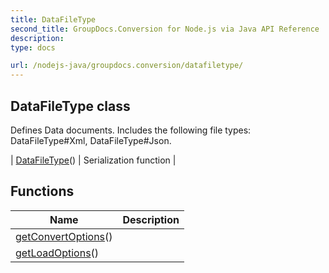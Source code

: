 ```yaml
---
title: DataFileType
second_title: GroupDocs.Conversion for Node.js via Java API Reference
description: 
type: docs

url: /nodejs-java/groupdocs.conversion/datafiletype/
---
```


## DataFileType class

 Defines Data documents. Includes the following file types:
  DataFileType#Xml,
  DataFileType#Json.
 
| [DataFileType](datafiletype)() | Serialization function |

## Functions

| Name | Description |
| --- | --- |
| [getConvertOptions](getconvertoptions)() |  |
| [getLoadOptions](getloadoptions)() |  |
